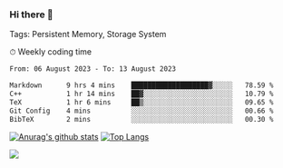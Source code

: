 ### Hi there 👋

Tags: Persistent Memory, Storage System

<!--

[![Anurag's github stats](https://github-readme-stats.vercel.app/api?username=wwyf)](https://github.com/anuraghazra/github-readme-stats)

[![Anurag's github stats](https://github-readme-stats.vercel.app/api?username=wwyf&count_private=true)](https://github.com/anuraghazra/github-readme-stats)


[![Top Langs](https://github-readme-stats.vercel.app/api/top-langs/?username=wwyf&count_private=true&&hide=jupyter%20notebook,html)](https://github.com/anuraghazra/github-readme-stats)



-->


⏱ Weekly coding time

<!--START_SECTION:waka-->

```txt
From: 06 August 2023 - To: 13 August 2023

Markdown      9 hrs 4 mins    ███████████████████▓░░░░░   78.59 %
C++           1 hr 14 mins    ██▓░░░░░░░░░░░░░░░░░░░░░░   10.79 %
TeX           1 hr 6 mins     ██▒░░░░░░░░░░░░░░░░░░░░░░   09.65 %
Git Config    4 mins          ░░░░░░░░░░░░░░░░░░░░░░░░░   00.66 %
BibTeX        2 mins          ░░░░░░░░░░░░░░░░░░░░░░░░░   00.30 %
```

<!--END_SECTION:waka-->



[![Anurag's github stats](https://github-readme-stats.vercel.app/api?username=wwyf&count_private=true&show_icons=true&hide_border=true)](https://github.com/anuraghazra/github-readme-stats) [![Top Langs](https://github-readme-stats.vercel.app/api/top-langs/?username=wwyf&count_private=true&hide=jupyter%20notebook,html,OpenEdge%20ABL&langs_count=10&layout=compact&hide_border=true)](https://github.com/anuraghazra/github-readme-stats)

<!--

[![willianrod's wakatime stats](https://github-readme-stats.vercel.app/api/wakatime?username=wwyf)](https://github.com/anuraghazra/github-readme-stats)


-->

![](https://hit.yhype.me/github/profile?user_id=23121291)
